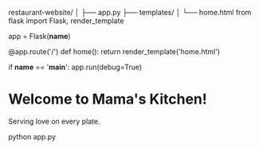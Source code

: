 restaurant-website/
│
├── app.py
├── templates/
│   └── home.html
from flask import Flask, render_template

app = Flask(__name__)

@app.route('/')
def home():
    return render_template('home.html')

if __name__ == '__main__':
    app.run(debug=True)
<!DOCTYPE html>
<html>
<head>
    <title>Welcome to Our Restaurant</title>
</head>
<body>
    <h1>Welcome to Mama's Kitchen!</h1>
    <p>Serving love on every plate.</p>
</body>
</html>
python app.py
